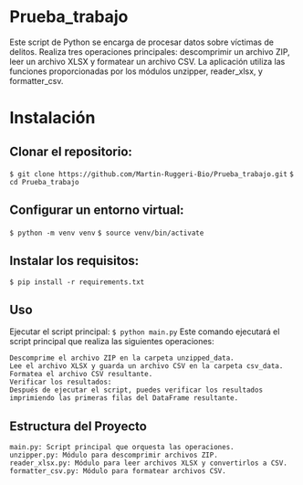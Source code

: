 # Prueba_trabajo
Este script de Python se encarga de procesar datos sobre víctimas de delitos. Realiza tres operaciones principales: descomprimir un archivo ZIP, leer un archivo XLSX y formatear un archivo CSV. La aplicación utiliza las funciones proporcionadas por los módulos unzipper, reader_xlsx, y formatter_csv.

# Instalación
## Clonar el repositorio:

`$ git clone https://github.com/Martin-Ruggeri-Bio/Prueba_trabajo.git`
`$ cd Prueba_trabajo`

## Configurar un entorno virtual:
`$ python -m venv venv`
`$ source venv/bin/activate`

## Instalar los requisitos:
`$ pip install -r requirements.txt`

## Uso
Ejecutar el script principal:
`$ python main.py`
Este comando ejecutará el script principal que realiza las siguientes operaciones:

    Descomprime el archivo ZIP en la carpeta unzipped_data.
    Lee el archivo XLSX y guarda un archivo CSV en la carpeta csv_data.
    Formatea el archivo CSV resultante.
    Verificar los resultados:
    Después de ejecutar el script, puedes verificar los resultados imprimiendo las primeras filas del DataFrame resultante.


## Estructura del Proyecto
    main.py: Script principal que orquesta las operaciones.
    unzipper.py: Módulo para descomprimir archivos ZIP.
    reader_xlsx.py: Módulo para leer archivos XLSX y convertirlos a CSV.
    formatter_csv.py: Módulo para formatear archivos CSV.